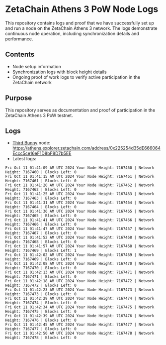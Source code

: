 # ZetaChain Athens 3 PoW Node Logs
This repository contains logs and proof that we have successfully set up and run a node on the ZetaChain Athens 3 network. The logs demonstrate continuous node operation, including synchronization details and performance.

## Contents
- Node setup information
- Synchronization logs with block height details
- Ongoing proof of work logs to verify active participation in the ZetaChain network

## Purpose
This repository serves as documentation and proof of participation in the ZetaChain Athens 3 PoW testnet.

## Logs

- [Third Bunny](https://thirdbunny.xyz/) node: https://athens.explorer.zetachain.com/address/0x225254d35dE666064Eccc5ce16eF1D8bF8D7b5EE
- Latest logs:
```
Fri Oct 11 01:41:09 AM UTC 2024 Your Node Height: 7167460 | Network Height: 7167460 | Blocks Left: 0
Fri Oct 11 01:41:15 AM UTC 2024 Your Node Height: 7167461 | Network Height: 7167461 | Blocks Left: 0
Fri Oct 11 01:41:20 AM UTC 2024 Your Node Height: 7167462 | Network Height: 7167462 | Blocks Left: 0
Fri Oct 11 01:41:25 AM UTC 2024 Your Node Height: 7167463 | Network Height: 7167463 | Blocks Left: 0
Fri Oct 11 01:41:31 AM UTC 2024 Your Node Height: 7167464 | Network Height: 7167464 | Blocks Left: 0
Fri Oct 11 01:41:36 AM UTC 2024 Your Node Height: 7167465 | Network Height: 7167465 | Blocks Left: 0
Fri Oct 11 01:41:41 AM UTC 2024 Your Node Height: 7167466 | Network Height: 7167466 | Blocks Left: 0
Fri Oct 11 01:41:47 AM UTC 2024 Your Node Height: 7167467 | Network Height: 7167467 | Blocks Left: 0
Fri Oct 11 01:41:52 AM UTC 2024 Your Node Height: 7167468 | Network Height: 7167468 | Blocks Left: 0
Fri Oct 11 01:41:57 AM UTC 2024 Your Node Height: 7167468 | Network Height: 7167469 | Blocks Left: 1
Fri Oct 11 01:42:02 AM UTC 2024 Your Node Height: 7167469 | Network Height: 7167469 | Blocks Left: 0
Fri Oct 11 01:42:08 AM UTC 2024 Your Node Height: 7167470 | Network Height: 7167470 | Blocks Left: 0
Fri Oct 11 01:42:13 AM UTC 2024 Your Node Height: 7167471 | Network Height: 7167471 | Blocks Left: 0
Fri Oct 11 01:42:18 AM UTC 2024 Your Node Height: 7167472 | Network Height: 7167472 | Blocks Left: 0
Fri Oct 11 01:42:23 AM UTC 2024 Your Node Height: 7167473 | Network Height: 7167473 | Blocks Left: 0
Fri Oct 11 01:42:29 AM UTC 2024 Your Node Height: 7167474 | Network Height: 7167474 | Blocks Left: 0
Fri Oct 11 01:42:34 AM UTC 2024 Your Node Height: 7167475 | Network Height: 7167475 | Blocks Left: 0
Fri Oct 11 01:42:39 AM UTC 2024 Your Node Height: 7167476 | Network Height: 7167476 | Blocks Left: 0
Fri Oct 11 01:42:45 AM UTC 2024 Your Node Height: 7167477 | Network Height: 7167477 | Blocks Left: 0
Fri Oct 11 01:42:50 AM UTC 2024 Your Node Height: 7167478 | Network Height: 7167478 | Blocks Left: 0
```
